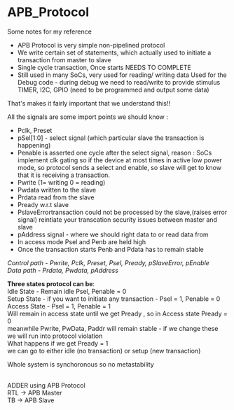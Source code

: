 # APB_Protocol

Some notes for my reference
- APB Protocol is very simple non-pipelined protocol
- We write certain set of statements, which actually used to initiate a transaction from master to slave
- Single cycle transaction, Once starts NEEDS TO COMPLETE
- Still used in many SoCs, very used for reading/ writing data
Used for the Debug code - during debug we need to read/write to provide stimulus
TIMER, I2C, GPIO (need to be programmed and output some data)

That's makes it fairly important that we understand this!!

All the signals are some import points we should know :
- Pclk, Preset
- pSel[1:0] - select signal (which particular slave the transaction is happening)
- Penable is asserted one cycle after the select signal, reason : SoCs implement clk gating so 
if the device at most times in active low power mode, so protocol sends a select and enable, so slave will get to know that it is receiving a transaction.
- Pwrite (1= writing 0 = reading)
- Pwdata written to the slave
- Prdata read from the slave
- Pready w.r.t slave 
- PslaveErrortransaction could not be processed by the slave,(raises error signal) reintiate your transcation security issues between master and slave
- pAddress signal - where we should right data to or read data from
- In access mode Psel and Penb are held high
- Once the transaction starts Penb and Pdata has to remain stable


*Control path - Pwrite, Pclk, Preset, Psel, Pready, pSlaveError, pEnable* </br>
*Data path - Prdata, Pwdata, pAddress*

__Three states protocol can be__:</br>
Idle State - Remain idle Psel, Penable = 0</br>
Setup State - if you want to initiate any transaction - Psel = 1, Penable = 0</br>
Access State - Psel = 1, Penable = 1 </br>
Will remain in access state until we get Pready , so in Access state Pready = 0</br>
meanwhile Pwrite, PwData, Paddr will remain stable - if we change these we will run into protocol violation
</br>
What happens if we get Pready = 1</br>
we can go to either idle (no transaction) or setup (new transaction)</br>

Whole system is synchoronous so no metastability</br>

</br>
ADDER using APB Protocol</br>
RTL -> APB Master</br>
TB -> APB Slave</br>



